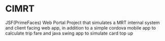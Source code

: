 # CIMRT
 JSF(PrimeFaces) Web Portal Project that simulates a MRT internal system and client facing web app, in addition to a simple cordova mobile app to calculate trip fare and java swing app to simulate card top up
